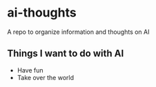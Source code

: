 # ai-thoughts
A repo to organize information and thoughts on AI
## Things I want to do with AI
* Have fun
* Take over the world